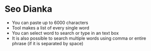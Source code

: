 # Seo Dianka
* You can paste up to 6000 characters
* Tool makes a list of every single word
* You can select word to search or type in an text box
* It is also possible to search multiple words using comma or entire phrase (if it is separated by space)
